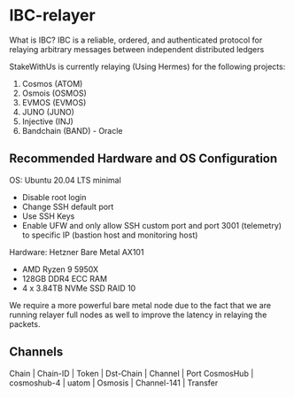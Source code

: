 # IBC-relayer
What is IBC?
IBC is a reliable, ordered, and authenticated protocol for relaying arbitrary messages between independent distributed ledgers

StakeWithUs is currently relaying (Using Hermes) for the following projects:

1) Cosmos (ATOM)
2) Osmois (OSMOS)
3) EVMOS (EVMOS)
4) JUNO (JUNO)
4) Injective (INJ)
5) Bandchain (BAND) - Oracle

## Recommended Hardware and OS Configuration ##

OS: Ubuntu 20.04 LTS minimal
* Disable root login
* Change SSH default port
* Use SSH Keys
* Enable UFW and only allow SSH custom port and port 3001 (telemetry) to specific IP (bastion host and monitoring host)

Hardware: Hetzner Bare Metal AX101
* AMD Ryzen 9 5950X
* 128GB DDR4 ECC RAM
* 4 x 3.84TB NVMe SSD RAID 10

We require a more powerful bare metal node due to the fact that we are running relayer full nodes as well to improve the latency in relaying the packets.

## Channels

Chain | Chain-ID | Token | Dst-Chain | Channel | Port
CosmosHub | cosmoshub-4 | uatom | Osmosis | Channel-141 | Transfer
